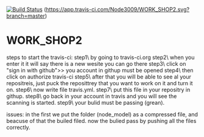 [![Build Status](https://app.travis-ci.com/Node3009/WORK_SHOP2.svg?branch=master)](https://app.travis-ci.com/Node3009/WORK_SHOP2) (https://app.travis-ci.com/Node3009/WORK_SHOP2.svg?branch=master)
# WORK_SHOP2
steps to start the travis-ci:
step1\ by going to travis-ci.org
step2\ when you enter it it will say there is a new wesite you can go there
step3\ click on "sign in with github">> you account in githup must be opened
step4\ then click on authorize travis-ci
step5\ after that you will be able to see al your repositreis, just puck the reposittrey that you want to work on it and turn it on.
step6\ now write file travis.yml.
step7\ put this file in your repositry in githup.
step8\ go back in your account in travis and you will see the scanning is started.
step9\ your bulid must be passing (grean).

issues:
in the first we put the folder (node_model) as a compressed file, and beacuse of that the builed filed.
now the bulied pass by pushing all the files correctly.
